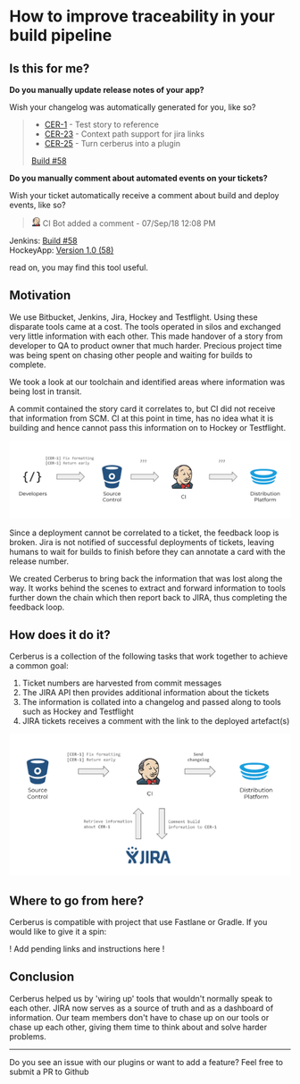 # How to improve traceability in your build pipeline

## Is this for me?

**Do you manually update release notes of your app?**

Wish your changelog was automatically generated for you, like so?

><ul>&#x000A;<li><a href="https://tools.outware.com.au/browse/CER-1">CER-1</a> - Test story to reference</li>&#x000A;<li><a href="https://tools.outware.com.au/browse/CER-23">CER-23</a> - Context path support for jira links</li>&#x000A;<li><a href="https://tools.outware.com.au/browse/CER-25">CER-25</a> - Turn cerberus into a plugin</li>&#x000A;</ul>&#x000A;&#x000A;<p><a href="https://ci.omdev.io/job/Outware%20Team%20Branch%20Builder/job/omproject-ios-swift-cerberus/job/develop/58/">Build #58</a></p>

**Do you manually comment about automated events on your tickets?**

Wish your ticket automatically receive a comment about build and deploy events, like so?

><img src="assets/jenkins_avatar.png" alt="jenkins"> CI Bot added a comment - 07/Sep/18 12:08 PM<br>
>
Jenkins: <a href="https://jenkins.io/" class="external-link" rel="nofollow">Build #58</a><br>
HockeyApp: <a href="https://hockeyapp.net" class="external-link" rel="nofollow">Version 1.0 (58)</a>

read on, you may find this tool useful.

## Motivation

We use Bitbucket, Jenkins, Jira, Hockey and Testflight. Using these disparate tools came at a cost. The tools operated in silos and exchanged very little information with each other. This made handover of a story from developer to QA to product owner that much harder. Precious project time was being spent on chasing other people and waiting for builds to complete.

We took a look at our toolchain and identified areas where information was being lost in transit.

A commit contained the story card it correlates to, but CI did not receive that information from SCM.
CI at this point in time, has no idea what it is building and hence cannot pass this information on to Hockey or Testflight.

![No Traceability](assets/no_traceability.png)

Since a deployment cannot be correlated to a ticket, the feedback loop is broken. Jira is not notified of successful deployments of tickets, leaving humans to wait for builds to finish before they can annotate a card with the release number.

We created Cerberus to bring back the information that was lost along the way. It works behind the scenes to extract and forward information to tools further down the chain which then report back to JIRA, thus completing the feedback loop.

## How does it do it?

Cerberus is a collection of the following tasks that work together to achieve a common goal:

1. Ticket numbers are harvested from commit messages
2. The JIRA API then provides additional information about the tickets
3. The information is collated into a changelog and passed along to tools such as Hockey and Testflight
4. JIRA tickets receives a comment with the link to the deployed artefact(s)

![Cerberus Flow](assets/cerberus_flow.png)

## Where to go from here?

Cerberus is compatible with project that use Fastlane or Gradle. If you would like to give it a spin:

! Add pending links and instructions here !

## Conclusion

Cerberus helped us by 'wiring up' tools that wouldn't normally speak to each other. JIRA now serves as a source of truth and as a dashboard of information. Our team members don't have to chase up on our tools or chase up each other,  giving them time to think about and solve harder problems.

---

Do you see an issue with our plugins or want to add a feature? Feel free to submit a PR to Github <!link pending>
